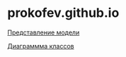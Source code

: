 # prokofev.github.io

[Представление модели](https://raw.githubusercontent.com/really562/prokofev.github.io/master/6%20%D0%B2%D0%BE%D0%BF%D1%80%D0%BE%D1%81%D0%BE%D0%B2%20(%D0%B4%D0%B8%D0%B0%D0%B3%D1%80%D0%B0%D0%BC%D0%BC%D0%B0).png)

[Диаграммма классов](https://raw.githubusercontent.com/really562/prokofev.github.io/master/JOwx2iCm303dw2j4fXJw3yfZwb2QhREmJMBYM4Low53wxpLawNeSn_LMMCkn9x0jvXShx-WIc-47cf7TjgWSsK-IHF6vnXAW6LJbVP8nLQMAeZxeF_h2MMbdQf4Dvzh3Ey63S23iRdJ5YIvLMwCFwAAw5A0FsTUL7m00.png)
